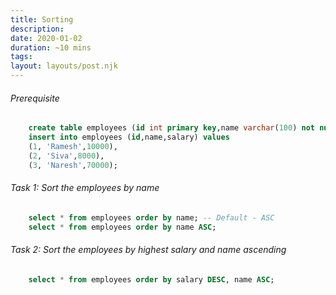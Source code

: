 ```yaml
---
title: Sorting
description:
date: 2020-01-02
duration: ~10 mins
tags:
layout: layouts/post.njk
---
```


###### Prerequisite

```sql
    create table employees (id int primary key,name varchar(100) not null,salary int not null);
    insert into employees (id,name,salary) values
    (1, 'Ramesh',10000),
    (2, 'Siva',8000),
    (3, 'Naresh',70000);
```

###### Task 1: Sort the employees by name

```sql
    select * from employees order by name; -- Default - ASC
    select * from employees order by name ASC;
```

###### Task 2: Sort the employees by highest salary and name ascending

```sql
    select * from employees order by salary DESC, name ASC;
```

